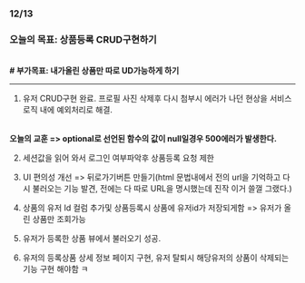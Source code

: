 ### 12/13

### __오늘의 목표: 상품등록 CRUD구현하기__
<br>__# 부가목표: 내가올린 상품만 따로 UD가능하게 하기__

---

1. 유저 CRUD구현 완료. 프로필 사진 삭제후 다시 첨부시 에러가 나던 현상을 서비스 로직 내에 예외처리로 해결.

<br>__오늘의 교훈 => optional로 선언된 함수의 값이 null일경우 500에러가 발생한다.__

2. 세션값을 읽어 와서 로그인 여부파악후 상품등록 요청 제한

3. UI 편의성 개선 => 뒤로가기버튼 만들기(html 문법내에서 전의 url을 기억하고 다시 불러오는 기능 발견, 전에는 다 따로 URL을 명시했는데 진작 이거 쓸껄 그랬다.)

4. 상품의 유저 Id 컬럼 추가및 상품등록시 상품에 유저id가 저장되게함
=> 유저가 올린 상품만 조회가능

5. 유저가 등록한 상품 뷰에서 불러오기 성공.

6. 유저의 등록상품 상세 정보 페이지 구현, 유저 탈퇴시 해당유저의 상품이 삭제되는 기능 구현 해야함 ㅋ
